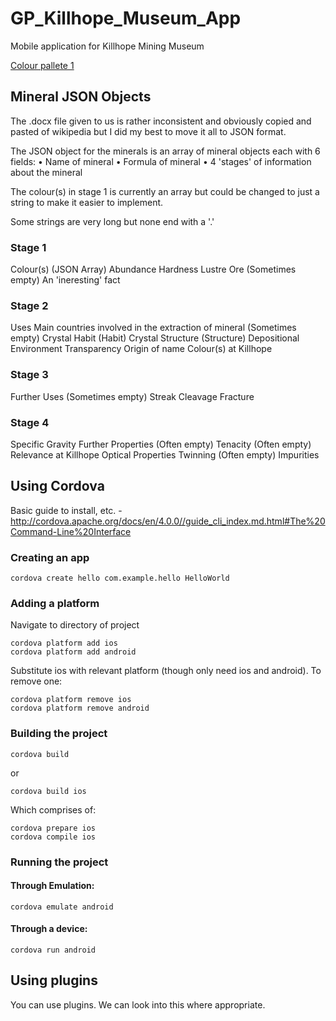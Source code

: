# GP_Killhope_Museum_App
Mobile application for Killhope Mining Museum

[Colour pallete 1](http://www.colourlovers.com/palette/3691940/Killhope_1)


## Mineral JSON Objects
The .docx file given to us is rather inconsistent and obviously copied and pasted of wikipedia but I did my best to move it all to JSON format.

The JSON object for the minerals is an array of mineral objects each with 6 fields:
• Name of mineral
• Formula of mineral
• 4 'stages' of information about the mineral

The colour(s) in stage 1 is currently an array but could be changed to just a string to make it easier to implement.

Some strings are very long but none end with a '.'

### Stage 1
Colour(s) (JSON Array)
Abundance
Hardness
Lustre
Ore (Sometimes empty)
An 'ineresting' fact

### Stage 2
Uses
Main countries involved in the extraction of mineral (Sometimes empty)
Crystal Habit (Habit)
Crystal Structure (Structure)
Depositional Environment
Transparency
Origin of name
Colour(s) at Killhope

### Stage 3
Further Uses (Sometimes empty)
Streak
Cleavage
Fracture

### Stage 4
Specific Gravity
Further Properties (Often empty)
Tenacity (Often empty)
Relevance at Killhope
Optical Properties
Twinning (Often empty)
Impurities

## Using Cordova
Basic guide to install, etc. - http://cordova.apache.org/docs/en/4.0.0//guide_cli_index.md.html#The%20Command-Line%20Interface

### Creating an app

    cordova create hello com.example.hello HelloWorld

### Adding a platform
Navigate to directory of project

    cordova platform add ios
    cordova platform add android

Substitute ios with relevant platform (though only need ios and android).
To remove one:

    cordova platform remove ios
    cordova platform remove android

### Building the project

    cordova build

or

    cordova build ios

Which comprises of:

    cordova prepare ios
    cordova compile ios

### Running the project
#### Through Emulation:
    cordova emulate android

#### Through a device:
    cordova run android

## Using plugins
You can use plugins. We can look into this where appropriate.
